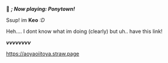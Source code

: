 🍰 ***; Now playing: Ponytown!***

Ssup! im **Keo** *:D*

Heh.... I dont know what im doing (clearly) but uh.. have this link!

***vvvvvvvv***

https://aoyaoiitoya.straw.page
